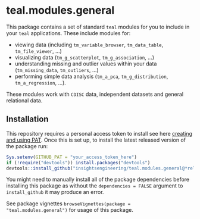 # teal.modules.general

This package contains a set of standard `teal` modules for you to include in your `teal` applications.
These include modules for:

- viewing data (including `tm_variable_browser`, `tm_data_table`, `tm_file_viewer`, ...)
- visualizing data (`tm_g_scatterplot`, `tm_g_association`, ...)
- understanding missing and outlier values within your data (`tm_missing_data`, `tm_outliers`, ...)
- performing simple data analysis (`tm_a_pca`, `tm_g_distribution`, `tm_a_regression`, ...).

These modules work with `CDISC` data, independent datasets and general relational data.  

## Installation

This repository requires a personal access token to install see here [creating and using PAT](https://docs.github.com/en/github/authenticating-to-github/keeping-your-account-and-data-secure/creating-a-personal-access-token). Once this is set up, to install the latest released version of the package run:

```r
Sys.setenv(GITHUB_PAT = "your_access_token_here")
if (!require("devtools")) install.packages("devtools")
devtools::install_github("insightsengineering/teal.modules.general@*release", dependencies = FALSE)
```

You might need to manually install all of the package dependencies before installing this package as without
the `dependencies = FALSE` argument to `install_github` it may produce an error.

See package vignettes `browseVignettes(package = "teal.modules.general")` for usage of this package.

